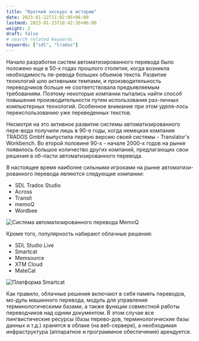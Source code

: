 ```yaml
---
title: "Краткий экскурс в историю"
date: 2023-01-22T11:02:05+06:00
lastmod: 2023-01-25T10:42:26+06:00
weight: 2
draft: false
# search related keywords
keywords: ["sdl", "trados"]
---
```


Начало разработки систем автоматизированного перевода было положено еще в 50-х годах прошлого столетия, когда
возникла необходимость пе-ревода больших объемов текста. Развитие технологий шло активными темпами, и
производительность переводчиков больше не соответствовала предъявляемым требованиям. Поэтому некоторые компании
пытались найти способ повышения производительности путем использования раз-личных компьютерных технологий.
Особенное внимание при этом уделя-лось переиспользованию уже переведенных текстов.

Несмотря на это активное развитие системы автоматизированного пере-вода получили лишь в 90-е годы, когда
немецкая компания TRADOS GmbH выпустила первую версию своей системы - Translator's Workbench. Во второй
половине 90-х - начале 2000-х годов на рынке появилось большое количество других компаний, предлагающих свои
решения в об-ласти автоматизированного перевода.

В настоящее время наиболее сильными игроками на рынке автоматизи-рованного перевода являются следующие компании:

* SDL Trados Studio
* Across
* Transit
* memoQ
* Wordbee

![Система автоматизированного перевода MemoQ](/images/sdl-trados-studio/cat-tools-memoq.png)

Кроме того, популярность набирают облачные решения:

* SDL Studio Live
* Smartcat
* Memsource
* ХТМ Cloud
* MateCat

![Платформа Smartcat](/images/sdl-trados-studio/cat-tools-smartcat.png)

Как правило, облачные решения включают в себя память переводов, мо-дуль машинного перевода, модуль для управления
терминологическими базами, а также функции совместной работы переводчиков над одним документом. В этом случае все
лингвистические ресурсы (базы перево-дов, терминологические базы данных и т.д.) хранятся в облаке (на веб-сервере),
а необходимая инфраструктура (аппаратное и программное обеспечение) арендуется.
